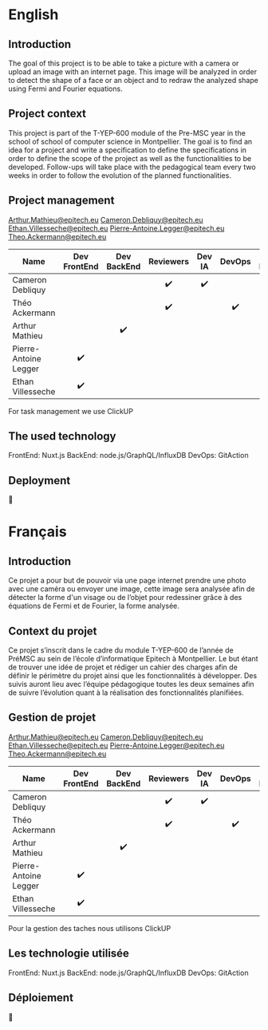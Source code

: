 # English

## Introduction

The goal of this project is to be able to take a picture with a camera or upload an image with an internet page. This image will be analyzed in order to detect the shape of a face or an object and to redraw the analyzed shape using Fermi and Fourier equations.

## Project context

This project is part of the T-YEP-600 module of the Pre-MSC year in the school of school of computer science in Montpellier. The goal is to find an idea for a project and write a specification to define the specifications in order to define the scope of the project as well as the functionalities to be developed. Follow-ups will take place with the pedagogical team every two weeks in order to follow the evolution of the planned functionalities.

## Project management

Arthur.Mathieu@epitech.eu
Cameron.Debliquy@epitech.eu
Ethan.Villesseche@epitech.eu
Pierre-Antoine.Legger@epitech.eu
Theo.Ackermann@epitech.eu

| Name                    |   Dev FrontEnd    |    Dev BackEnd    |     Reviewers     |       Dev IA      |       DevOps      |     Team Leader   |
|-------------------------|:-----------------:|:-----------------:|:-----------------:|:-----------------:|:-----------------:|:-----------------:|
| Cameron Debliquy        |                   |                   |:heavy_check_mark: |:heavy_check_mark: |                   |:heavy_check_mark: |
| Théo Ackermann          |                   |                   |:heavy_check_mark: |                   |:heavy_check_mark: |                   |
| Arthur Mathieu          |                   |:heavy_check_mark: |                   |                   |                   |                   |
| Pierre-Antoine Legger   |:heavy_check_mark: |                   |                   |                   |                   |                   |
| Ethan Villesseche       |:heavy_check_mark: |                   |                   |                   |                   |                   |

For task management we use ClickUP

## The used technology

FrontEnd: Nuxt.js
BackEnd: node.js/GraphQL/InfluxDB
DevOps: GitAction

## Deployment

:construction:

# Français

## Introduction

Ce projet a pour but de pouvoir via une page internet prendre une photo avec une caméra ou envoyer une image, cette image sera analysée afin de détecter la forme d'un visage ou de l’objet pour redessiner grâce à des équations de Fermi et de Fourier, la forme analysée.

## Context du projet

Ce projet s’inscrit dans le cadre du module T-YEP-600 de l’année de PréMSC au sein de l’école
d’informatique Epitech à Montpellier. Le but étant de trouver une idée de projet et rédiger un cahier des
charges afin de définir le périmètre du projet ainsi que les fonctionnalités à développer. Des suivis
auront lieu avec l’équipe pédagogique toutes les deux semaines afin de suivre l’évolution quant à la
réalisation des fonctionnalités planifiées.

## Gestion de projet

Arthur.Mathieu@epitech.eu
Cameron.Debliquy@epitech.eu
Ethan.Villesseche@epitech.eu
Pierre-Antoine.Legger@epitech.eu
Theo.Ackermann@epitech.eu

| Name                    |   Dev FrontEnd    |    Dev BackEnd    |     Reviewers     |       Dev IA      |       DevOps      |     Team Leader   |
|-------------------------|:-----------------:|:-----------------:|:-----------------:|:-----------------:|:-----------------:|:-----------------:|
| Cameron Debliquy        |                   |                   |:heavy_check_mark: |:heavy_check_mark: |                   |:heavy_check_mark: |
| Théo Ackermann          |                   |                   |:heavy_check_mark: |                   |:heavy_check_mark: |                   |
| Arthur Mathieu          |                   |:heavy_check_mark: |                   |                   |                   |                   |
| Pierre-Antoine Legger   |:heavy_check_mark: |                   |                   |                   |                   |                   |
| Ethan Villesseche       |:heavy_check_mark: |                   |                   |                   |                   |                   |

Pour la gestion des taches nous utilisons ClickUP

## Les technologie utilisée

FrontEnd: Nuxt.js
BackEnd: node.js/GraphQL/InfluxDB
DevOps: GitAction

## Déploiement

:construction:
